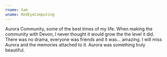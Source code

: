 ```yaml
---
rname: Sam
uname: RedEyeComputing
---
```


Aurora Community, some of the best times of my life. When making the community with Devon, I never thought it would grow the the level it did. There was no drama, everyone was friends and it was... amazing. I will miss Aurora and the memories attached to it. Aurora was something truly beautiful. 